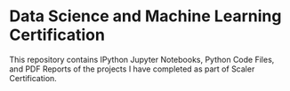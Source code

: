 # Data Science and Machine Learning Certification

This repository contains IPython Jupyter Notebooks, Python Code Files, and PDF Reports of the projects I have completed as part of Scaler Certification.